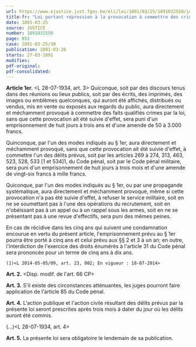 ```yaml
---
url: https://www.ejustice.just.fgov.be/eli/loi/1891/03/25/1891032550/justel
title-fr: "Loi portant répression à la provocation à commettre des crimes ou des délits(NOTE : Consultation des versions antérieures à partir du 08-07-2014 et mise à jour au 08-07-2014)"
date: 1891-03-25
source: JUSTICE
number: 1891032550
page: 853
case: 1891-03-25/30
publication: 1891-03-26
starts: 27-03-1891
modifies:
pdf-original:
pdf-consolidated:
---
```


**Article 1er.** <L 28-07-1934, art. 3> Quiconque, soit par des discours tenus dans des réunions ou lieux publics, soit par des écrits, des imprimés, des images ou emblèmes quelconques, qui auront été affichés, distribués ou vendus, mis en vente ou exposés aux regards du public, aura directement et méchamment provoqué à commettre des faits qualifiés crimes par la loi, sans que cette provocation ait été suivie d'effet, sera puni d'un emprisonnement de huit jours à trois ans et d'une amende de 50 à 3.000 francs.

Quinconque, par l'un des modes indiqués au § 1er, aura directement et méchamment provoqué, sans que cette provocation ait été suivie d'effet, à commettre l'un des délits prévus, soit par les articles 269 à 274, 313, 463, 523, 528, 533 [1 et 534]1, du Code pénal, soit par le Code pénal militaire, sera puni d'un emprisonnement de huit jours à trois mois et d'une amende de vingt-six francs à mille francs.

Quiconque, par l'un des modes indiqués au § 1er, ou par une propagande systématique, aura directement et méchamment provoqué, même si cette provocation n'a pas été suivie d'effet, à refuser le service militaire, soit en ne se soumettant pas à l'une des opérations du recrutement, soit en n'obéissant pas à un appel ou à un rappel sous les armes, soit en ne se présentant pas à une revue d'effectifs, sera puni des mêmes peines.

En cas de récidive dans les cinq ans qui suivent une condamnation encourue en vertu du présent article, l'emprisonnement prévu au § 1er pourra être porté à cinq ans et celui prévu aux §§ 2 et 3 à un an; en outre, l'interdiction de l'exercice des droits énumérés à l'article 31 du Code pénal sera prononcée pour un terme de cinq ans à dix ans.

`(1)<L 2014-05-05/09, art. 23, 002; En vigueur : 18-07-2014>`

**Art. 2.** <Disp. modif. de l'art. 66 CP>

**Art. 3.** S'il existe des circonstances atténuantes, les juges pourront faire application de l'article 85 du Code pénal.

**Art. 4.** L'action publique et l'action civile résultant des délits prévus par la présente loi seront prescrites après trois mois à dater du jour où les délits auront été commis.

(...)<L 28-07-1934, art. 4>

**Art. 5.** La présente loi sera obligatoire le lendemain de sa publication.

